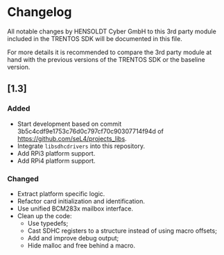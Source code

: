 # Changelog

All notable changes by HENSOLDT Cyber GmbH to this 3rd party module included in
the TRENTOS SDK will be documented in this file.

For more details it is recommended to compare the 3rd party module at hand with
the previous versions of the TRENTOS SDK or the baseline version.

## [1.3]

### Added

- Start development based on commit 3b5c4cdf9e1753c76d0c797cf70c90307714f94d of
  <https://github.com/seL4/projects_libs>.
- Integrate `libsdhcdrivers` into this repository.
- Add RPi3 platform support.
- Add RPi4 platform support.

### Changed

- Extract platform specific logic.
- Refactor card initialization and identification.
- Use unified BCM283x mailbox interface.
- Clean up the code:
  - Use typedefs;
  - Cast SDHC registers to a structure instead of using macro offsets;
  - Add and improve debug output;
  - Hide malloc and free behind a macro.
